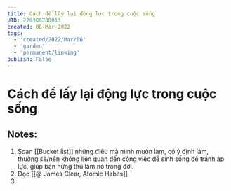 ```yaml
---
title: Cách để lấy lại động lực trong cuộc sống
UID: 220306200013
created: 06-Mar-2022
tags:
  - 'created/2022/Mar/06'
  - 'garden'
  - 'permanent/linking'
publish: False
---
```

# Cách để lấy lại động lực trong cuộc sống

## Notes:
1. Soạn [[Bucket list]] những điều mà mình muốn làm, có ý định làm, thường sẽ/nên không liên quan đến công việc để sinh sống để tránh áp lực, giúp bạn hứng thú làm nó trong đời.
2. Đọc [[@ James Clear, Atomic Habits]]
3. 



